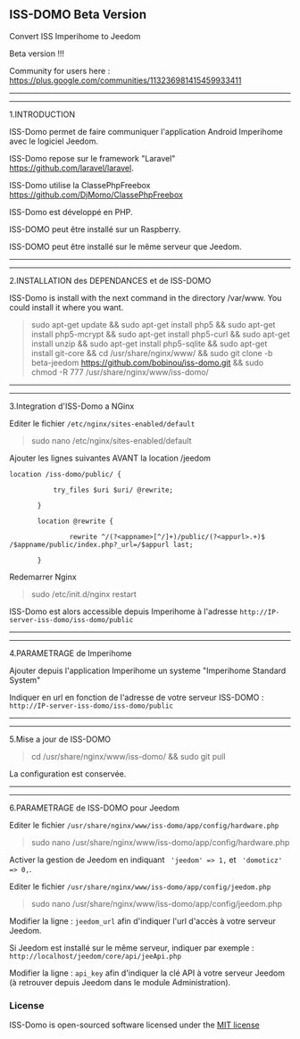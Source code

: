 ISS-DOMO Beta Version
---

Convert ISS Imperihome to Jeedom

Beta version !!!

Community for users here : https://plus.google.com/communities/113236981415459933411

---
---
1.INTRODUCTION

ISS-Domo permet de faire communiquer l'application Android Imperihome avec le logiciel Jeedom.

ISS-Domo repose sur le framework "Laravel" https://github.com/laravel/laravel.

ISS-Domo utilise la ClassePhpFreebox https://github.com/DjMomo/ClassePhpFreebox

ISS-Domo est développé en PHP.

ISS-DOMO peut être installé sur un Raspberry.

ISS-DOMO peut être installé sur le même serveur que Jeedom.

---
---
2.INSTALLATION des DEPENDANCES et de ISS-DOMO

ISS-Domo is install with the next command in the directory /var/www. You could install it where you want.

> sudo apt-get update && sudo apt-get install php5 && sudo apt-get install php5-mcrypt && sudo apt-get install php5-curl && sudo apt-get install unzip && sudo apt-get install php5-sqlite && sudo apt-get install git-core && cd /usr/share/nginx/www/ && sudo git clone -b beta-jeedom https://github.com/bobinou/iss-domo.git && sudo chmod -R 777 /usr/share/nginx/www/iss-domo/

---
---
3.Integration d'ISS-Domo a NGinx

Editer le fichier  ```/etc/nginx/sites-enabled/default```

> sudo nano /etc/nginx/sites-enabled/default

Ajouter les lignes suivantes AVANT la location /jeedom

``` location /iss-domo/public/ { ```

```            try_files $uri $uri/ @rewrite; ```

```        } ```

```        location @rewrite { ```

```                rewrite ^/(?<appname>[^/]+)/public/(?<appurl>.+)$ /$appname/public/index.php?_url=/$appurl last; ```

```        } ```

Redemarrer Nginx

> sudo /etc/init.d/nginx restart

ISS-Domo est alors accessible depuis Imperihome à l'adresse ```http://IP-server-iss-domo/iss-domo/public```

---
---
4.PARAMETRAGE de Imperihome

Ajouter depuis l'application Imperihome un systeme "Imperihome Standard System"

Indiquer en url en fonction de l'adresse de votre serveur ISS-DOMO : ```http://IP-server-iss-domo/iss-domo/public```

---
---
5.Mise a jour de ISS-DOMO

> cd /usr/share/nginx/www/iss-domo/ && sudo git pull

La configuration est conservée.

---
---
6.PARAMETRAGE de ISS-DOMO pour Jeedom 

Editer le fichier ```/usr/share/nginx/www/iss-domo/app/config/hardware.php```

> sudo nano /usr/share/nginx/www/iss-domo/app/config/hardware.php

Activer la gestion de Jeedom en indiquant ``` 'jeedom' => 1,``` et ``` 'domoticz' => 0,```.

Editer le fichier ```/usr/share/nginx/www/iss-domo/app/config/jeedom.php```

> sudo nano /usr/share/nginx/www/iss-domo/app/config/jeedom.php

Modifier la ligne : ```jeedom_url``` afin d'indiquer l'url d'accès à votre serveur Jeedom.

Si Jeedom est installé sur le même serveur, indiquer par exemple : ```http://localhost/jeedom/core/api/jeeApi.php```

Modifier la ligne : ```api_key``` afin d'indiquer la clé API à votre serveur Jeedom (à retrouver depuis Jeedom dans le module Administration).
### License

ISS-Domo is open-sourced software licensed under the [MIT license](http://opensource.org/licenses/MIT)
